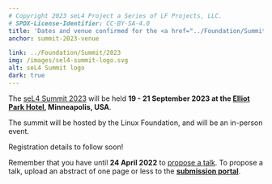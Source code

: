 ```yaml
---
# Copyright 2023 seL4 Project a Series of LF Projects, LLC.
# SPDX-License-Identifier: CC-BY-SA-4.0
title: 'Dates and venue confirmed for the <a href="../Foundation/Summit/2023/">seL4 Summit 2023</a>'
anchor: summit-2023-venue

link: ../Foundation/Summit/2023
img: /images/sel4-summit-logo.svg
alt: seL4 Summit logo
dark: true
---
```


The [seL4 Summit 2023](../Foundation/Summit/2023) will be held **19 - 21
September 2023 at the [Elliot Park Hotel](https://www.elliotparkhotel.com/),
Minneapolis, USA**.

The summit will be hosted by the Linux Foundation, and will be an in-person
event.

Registration details to follow soon!

Remember that you have until **24 April 2022** to
[propose a talk](../Foundation/Summit/2023/cfp.html). To propose a talk, upload an abstract
of one page or less to the **[submission portal](../Foundation/Summit/2023/submit.html)**.
